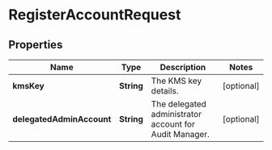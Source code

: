 

# RegisterAccountRequest


## Properties

| Name | Type | Description | Notes |
|------------ | ------------- | ------------- | -------------|
|**kmsKey** | **String** |  The KMS key details.  |  [optional] |
|**delegatedAdminAccount** | **String** |  The delegated administrator account for Audit Manager.  |  [optional] |



